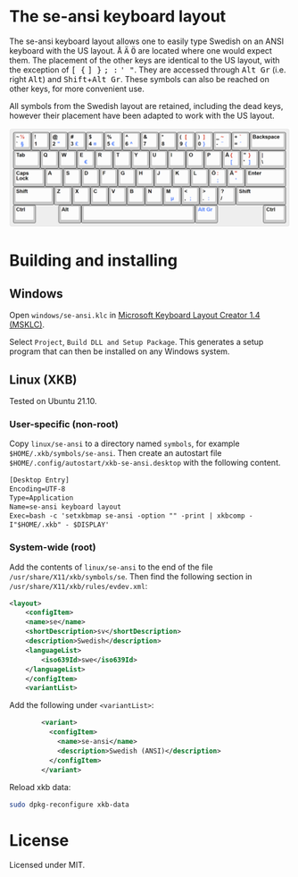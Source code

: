 # The se-ansi keyboard layout

The se-ansi keyboard layout allows one to easily type Swedish on an ANSI keyboard with the US layout. <kbd>Å</kbd> <kbd>Ä</kbd> <kbd>Ö</kbd> are located where one would expect them. The placement of the other keys are identical to the US layout, with the exception of <kbd>[ {</kbd> <kbd>] }</kbd> <kbd>; :</kbd> <kbd>' "</kbd>. They are accessed through <kbd>Alt Gr</kbd> (i.e. right <kbd>Alt</kbd>) and <kbd>Shift</kbd>+<kbd>Alt Gr</kbd>. These symbols can also be reached on other keys, for more convenient use.

All symbols from the Swedish layout are retained, including the dead keys, however their placement have been adapted to work with the US layout.

![se-ansi keyboard layout](keyboard-layout.png)

# Building and installing
## Windows
Open `windows/se-ansi.klc` in [Microsoft Keyboard Layout Creator 1.4 (MSKLC)](https://www.microsoft.com/en-us/download/details.aspx?id=102134).

Select `Project`, `Build DLL and Setup Package`. This generates a setup program that can then be installed on any Windows system.

## Linux (XKB)
Tested on Ubuntu 21.10.

### User-specific (non-root)
Copy `linux/se-ansi` to a directory named `symbols`, for example `$HOME/.xkb/symbols/se-ansi`. Then create an autostart file `$HOME/.config/autostart/xkb-se-ansi.desktop` with the following content.
```
[Desktop Entry]
Encoding=UTF-8
Type=Application
Name=se-ansi keyboard layout
Exec=bash -c 'setxkbmap se-ansi -option "" -print | xkbcomp -I"$HOME/.xkb" - $DISPLAY'
```
### System-wide (root)
Add the contents of `linux/se-ansi` to the end of the file `/usr/share/X11/xkb/symbols/se`. Then find the following section in `/usr/share/X11/xkb/rules/evdev.xml`:
```xml
<layout>
    <configItem>
    <name>se</name>
    <shortDescription>sv</shortDescription>
    <description>Swedish</description>
    <languageList>
        <iso639Id>swe</iso639Id>
    </languageList>
    </configItem>
    <variantList>
```
Add the following under `<variantList>`:
```xml
        <variant>
          <configItem>
            <name>se-ansi</name>
            <description>Swedish (ANSI)</description>
          </configItem>
        </variant>
```
Reload xkb data:
```sh
sudo dpkg-reconfigure xkb-data
```

# License

Licensed under MIT.

